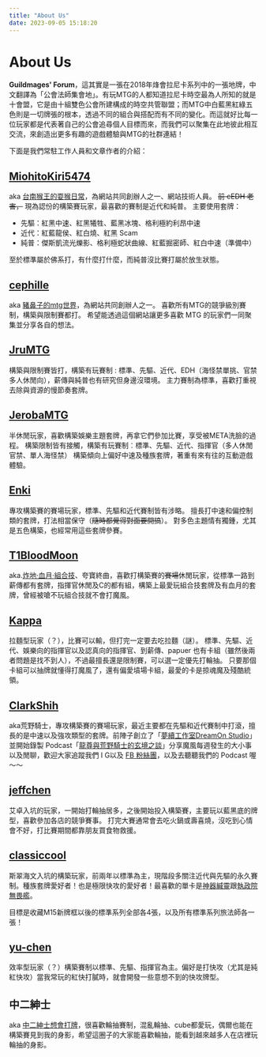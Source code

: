 ```yaml
---
title: "About Us"
date: 2023-09-05 15:18:20
---
```


# About Us

**Guildmages' Forum**，這其實是一張在2018年烽會拉尼卡系列中的一張地牌，中文翻譯為「公會法師集會地」。有玩MTG的人都知道拉尼卡時空最為人所知的就是十會盟，它是由十組雙色公會所建構成的時空共管聯盟；而MTG中白藍黑紅綠五色則是一切牌張的根本，透過不同的組合與搭配而有不同的變化。而這就好比每一位玩家都是代表著自己的公會追尋個人目標而來，而我們可以聚集在此地彼此相互交流，來創造出更多有趣的遊戲體驗與MTG的社群連結！

下面是我們常駐工作人員和文章作者的介紹：

## [MiohitoKiri5474](/tags/MiohitoKiri5474/)

aka [台南猴王的耍猴日常](http://facebook.com/TainanMonkeyKin)，為網站共同創辦人之一、網站技術人員。
~~前 cEDH 老害，~~ 現為認份的構築賽玩家，最喜歡的賽制是近代和純普。
主要使用套牌：

- 先驅：紅黑中速、紅黑犧牲、藍黑冰塊、格利極約利昂中速
- 近代：紅藍龍侯、紅白燒、紅黑 Scam
- 純普：傑斯凱流光爍影、格利極蛇狀曲線、紅藍掘密師、紅白中速（準備中）

至於標準屬於佛系打，有什麼打什麼，而純普沒比賽打屬於放生狀態。

## [cephille](/tags/cephille/)

aka [豬鼻子的mtg世界](https://www.facebook.com/Pignosemtgworld)，為網站共同創辦人之一。
喜歡所有MTG的競爭級別賽制，構築與限制賽都打。
希望能透過這個網站讓更多喜歡 MTG 的玩家們一同聚集並分享各自的想法。

## [JruMTG](/tags/JruMTG/)

構築與限制賽皆打，構築有玩賽制 : 標準、先驅、近代、EDH（海怪禁單挑、官禁多人休閒向），薪傳與純普也有研究但身邊沒環境。
主力賽制為標準，喜歡打重視去除與資源的慢節奏套牌。

## [JerobaMTG](/tags/JerobaMTG/)

半休閒玩家，喜歡構築娛樂主題套牌，再拿它們參加比賽，享受被META洗臉的過程。
構築限制皆有接觸，構築有玩賽制︰標準、先驅、近代、指揮官（多人休閒官禁、單人海怪禁）
構築傾向上偏好中速及種族套牌，著重有來有往的互動遊戲體驗。

## [Enki](/tags/Enki/)

專攻構築賽的賽場玩家，標準、先驅和近代賽制皆有涉略。
擅長打中速和偏控制類的套牌，打法相當保守（~~隨時都覺得對面要開搞~~）。
對多色主題情有獨鍾，尤其是五色構築，也經常用這些套牌參賽。

## [T1BloodMoon](/tags/T1BloodMoon/)

aka.[炸地·血月·組合技](https://www.facebook.com/T1BloodMoon)、夸寶終曲，喜歡打構築賽的~~賽場~~休閒玩家，從標準一路到薪傳都有套牌，指揮官休閒及C的都有組，構築上最愛玩組合技套牌及有血月的套牌，曾經被嗆不玩組合技就不會打魔風。

## [Kappa](/tags/Kappa/)

拉麵型玩家（？），比賽可以輸，但打完一定要去吃拉麵（謎）。
標準、先驅、近代、娛樂向的指揮官以及認真向的指揮官、到薪傳、papuer 也有卡組（雖然後兩者問題是找不到人），不過最擅長還是限制賽，可以選一定優先打輪抽。
只要那個卡組可以抽牌就懂得打魔風了，還有偏愛墳場卡組，最愛的卡是掠魂魔及殘酷統領。

## [ClarkShih](/tags/ClarkShih/)

aka荒野騎士，專攻構築賽的賽場玩家，最近主要都在先驅和近代賽制中打滾，擅長的是中速以及強攻類型的套牌。前陣子創立了「[夢續工作室DreamOn Studio](https://www.facebook.com/DreamOnStudio1560)」並開始錄製 Podcast「[龍尊與荒野騎士的玄境之談](https://podcasts.apple.com/us/podcast/%E9%BE%8D%E5%B0%8A%E8%88%87%E8%8D%92%E9%87%8E%E9%A8%8E%E5%A3%AB%E7%9A%84%E7%8E%84%E5%A2%83%E4%B9%8B%E8%AB%87/id1680452807)」分享魔風每週發生的大小事以及閒聊，歡迎大家追蹤我們 I G以及 [FB 粉絲團](https://www.facebook.com/DreamOnStudio1560)，以及去聽聽我們的 Podcast 喔～～

## [jeffchen](/tags/jeffchen/)

艾卓入坑的玩家，一開始打輪抽居多，之後開始投入構築賽，主要玩以藍黑底的牌型，喜歡參加各店的競爭賽事。
打完大賽通常會去吃火鍋或壽喜燒，沒吃到心情會不好，打比賽期間都靠朋友買食物救援。

## [classiccool](/tags/classiccool/)

斯翠海文入坑的構築玩家，前兩年以標準為主，現階段多關注近代與先驅的永久賽制。種族套牌愛好者！也是極限快攻的愛好者！最喜歡的單卡是[神器緘靈](https://cards.scryfall.io/large/front/8/3/8351efc5-a392-4ec8-877f-15d5b3dc0929.jpg?1562790075)跟[執政院無畏艦](https://cards.scryfall.io/large/front/7/c/7c0aaec8-49de-4ac6-b9d8-b3354a87dcf5.jpg?1562924226)。

目標是收藏M15新牌框以後的標準系列全部各4張，以及所有標準系列旅法師各一張！

## [yu-chen](/tags/yu-chen/)

效率型玩家（？）構築賽制以標準、先驅、指揮官為主。偏好是打快攻（尤其是純紅快攻）當我常玩的紅快打膩時，就會開發一些意想不到的快攻牌型。

## 中二紳士

aka [中二紳士想會打牌](https://www.facebook.com/bruce1235566)，很喜歡輪抽賽制，混亂輪抽、cube都愛玩，偶爾也能在構築賽見到我的身影，希望這圈子的大家能喜歡輪抽，能看到越來越多人在店裡玩輪抽的身影。
